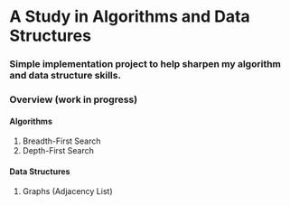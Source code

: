 # A Study in Algorithms and Data Structures

### Simple implementation project to help sharpen my algorithm and data structure skills. 

### Overview (work in progress)
#### Algorithms
1. Breadth-First Search
2. Depth-First Search

#### Data Structures
1. Graphs (Adjacency List)


